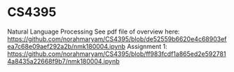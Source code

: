 # CS4395
Natural Language Processing 
See pdf file of overview here: https://github.com/norahmaryam/CS4395/blob/de52559b6620e4c68903efea7c68e09aef292a2b/nmk180004.ipynb
Assignment 1: https://github.com/norahmaryam/CS4395/blob/ff983fcdf1a865ed2e5927814a8435a22668f9b7/nmk180004.ipynb
